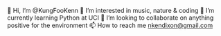 👋 Hi, I’m @KungFooKenn
👀 I’m interested in music, nature & coding
🌱 I’m currently learning Python at UCI
💞️ I’m looking to collaborate on anything positive for the environment
📫 How to reach me nkendixon@gmail.com


